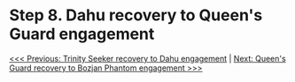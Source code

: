 # Step 8. Dahu recovery to Queen's Guard engagement


[<<< Previous: Trinity Seeker recovery to Dahu engagement](07-ts-to-dahu.md) | [Next: Queen's Guard recovery to Bozjan Phantom engagement >>>](09-qg-to-phantom.md)
